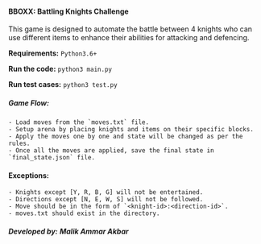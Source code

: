 #### BBOXX: Battling Knights Challenge

This game is designed to automate the battle between 4 knights who can use 
different items to enhance their abilities for attacking and defencing.

**Requirements:** `Python3.6+`

**Run the code:** `python3 main.py`

**Run test cases:**  `python3 test.py`

##### Game Flow:

    - Load moves from the `moves.txt` file.
    - Setup arena by placing knights and items on their specific blocks.
    - Apply the moves one by one and state will be changed as per the rules.
    - Once all the moves are applied, save the final state in `final_state.json` file.
    
#### Exceptions:

    - Knights except [Y, R, B, G] will not be entertained.
    - Directions except [N, E, W, S] will not be followed. 
    - Move should be in the form of `<knight-id>:<direction-id>`.
    - moves.txt should exist in the directory.

###### **Developed by:** __Malik Ammar Akbar__

